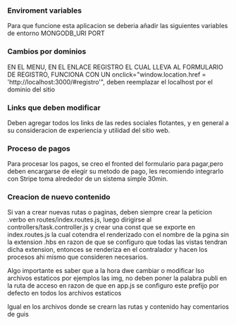 ### Enviroment variables
Para que funcione esta aplicacion se deberia añadir las siguientes variables de entorno
MONGODB_URI
PORT


### Cambios por dominios
EN EL MENU, EN EL ENLACE REGISTRO EL CUAL LLEVA AL FORMULARIO DE REGISTRO, FUNCIONA CON UN onclick="window.location.href = 'http://localhost:3000/#registro'", deben reemplazar el localhost por el dominio del sitio


### Links que deben modificar
Deben agregar todos los links de las redes sociales flotantes, y en general a su consideracion de experiencia y utilidad del sitio web.


### Proceso de pagos
Para procesar los pagos, se creo el fronted del formulario para pagar,pero deben encargarse de elegir su metodo de pago, les recomiendo integrarlo con Stripe toma alrededor de un sistema simple 30min.


### Creacion de nuevo contenido
Si van a crear nuevas rutas o paginas, deben siempre crear la peticion .verbo en routes/index.routes.js, luego dirigirse al controllers/task.controller.js y crear una const que se exporte en index.routes.js la cual cotendra el renderizado con el nombre de la pgina sin la extension .hbs en razon de que se configuro que todas las vistas tendran dicha extension, entonces se renderiza en el contralador y hacen los procesos ahi mismo que consideren necesarios.

Algo importante es saber que a la hora dwe cambiar o modificar lso archivos estaticos por ejemplos las img, no deben poner la palabra publi en la ruta de acceso en razon de que en app.js se configuro este prefijo por defecto en todos los archivos estaticos

Igual en los archivos donde se crearn las rutas y contenido hay comentarios de guis


<!-- corriendo nueva version 0.0.1 S-->